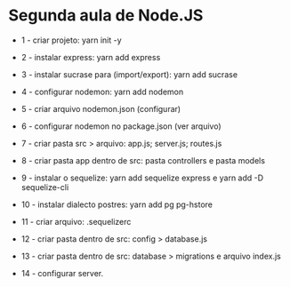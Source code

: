 # Segunda aula de Node.JS

* 1 - criar projeto: yarn init -y

* 2 - instalar express: yarn add express

* 3 - instalar sucrase para (import/export): yarn add sucrase

* 4 - configurar nodemon: yarn add nodemon

* 5 - criar arquivo nodemon.json (configurar)

* 6 - configurar nodemon no package.json (ver arquivo)

* 7 - criar pasta src > arquivo: app.js; server.js; routes.js

* 8 - criar pasta app dentro de src: pasta controllers e pasta models

* 9 - instalar o sequelize: yarn add sequelize express e yarn add -D sequelize-cli

* 10 - instalar dialecto postres: yarn add pg pg-hstore

* 11 - criar arquivo: .sequelizerc

* 12 - criar pasta dentro de src: config > database.js

* 13 - criar pasta dentro de src: database > migrations e arquivo index.js

* 14 - configurar server.
